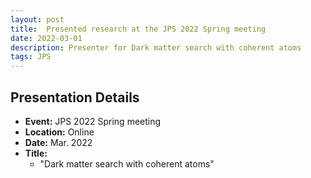 ```yaml
---
layout: post
title:  Presented research at the JPS 2022 Spring meeting
date: 2022-03-01
description: Presenter for Dark matter search with coherent atoms
tags: JPS
---
```


## Presentation Details

- **Event:** JPS 2022 Spring meeting
- **Location:** Online
- **Date:** Mar. 2022
- **Title:**
  - "Dark matter search with coherent atoms"
